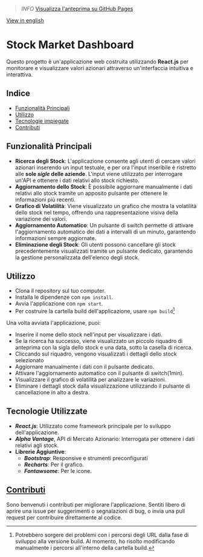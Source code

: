 > _INFO_
> [Visualizza l'anteprima su GitHub Pages](https://mikebonwebdev.github.io/nasdaq-react-ghpages)

[View in english](./README.md)
# Stock Market Dashboard

Questo progetto è un'applicazione web costruita utilizzando **React.js** per monitorare e visualizzare valori azionari attraverso un'interfaccia intuitiva e interattiva.

## Indice

- [Funzionalità Principali](LEGGIMI.md#funzionalità-principali)
- [Utilizzo](LEGGIMI.md#utilizzo)
- [Tecnologie impiegate](LEGGIMI.md#tecnologie-utilizzate)
- [Contributi](LEGGIMI.md#contributi)

## Funzionalità Principali


- **Ricerca degli Stock**: L'applicazione consente agli utenti di cercare valori azionari inserendo un input testuale, e per ora l'input inseribile è ristretto alle **sole _sigle_ delle aziende**. L'input viene utilizzato per interrogare un'API e ottenere i dati relativi allo stock richiesto.
- **Aggiornamento dello Stock**: È possibile aggiornare manualmente i dati relativi allo stock tramite un apposito pulsante per ottenere le informazioni più recenti.
- **Grafico di Volatilità**: Viene visualizzato un grafico che mostra la volatilità dello stock nel tempo, offrendo una rappresentazione visiva della variazione dei valori.
- **Aggiornamento Automatico**: Un pulsante di switch permette di attivare l'aggiornamento automatico dei dati a intervalli di un minuto, garantendo informazioni sempre aggiornate.
- **Eliminazione degli Stock**: Gli utenti possono cancellare gli stock precedentemente visualizzati tramite un pulsante dedicato, garantendo la gestione personalizzata dell'elenco degli stock.

## Utilizzo

- Clona il repository sul tuo computer.
- Installa le dipendenze con `npm install`.
- Avvia l'applicazione con `npm start`.
- Per costruire la cartella build dell'applicazione, usare `npm build`[^1]


Una volta avviata l'applicazione, puoi:

- Inserire il nome dello stock nell'input per visualizzare i dati.
- Se la ricerca ha successo, viene visualizzato un piccolo riquadro di anteprima con la sigla dello stock e una data, sotto la casella di ricerca.
- Cliccando sul riquadro, vengono visualizzati i dettagli dello stock selezionato
- Aggiornare manualmente i dati con il pulsante dedicato.
- Attivare l'aggiornamento automatico con il pulsante di switch(1min).
- Visualizzare il grafico di volatilità per analizzare le variazioni.
- Eliminare i dettagli stock dalla visualizzazione utilizzando il pulsante di cancellazione in alto a destra.

## Tecnologie Utilizzate
- ***React.js***: Utilizzato come framework principale per lo sviluppo dell'applicazione.
- ***Alpha Vantage***, API di Mercato Azionario: Interrogata per ottenere i dati relativi agli stock.
- **Librerie Aggiuntive**: 
  - ***Bootstrap***: Responsive e strumenti preconfigurati
  - ***Recharts***: Per il grafico.
  - ***Fontawsome***: Per le icone.

## [Contributi](LEGGIMI.md#contributi)
Sono benvenuti i contributi per migliorare l'applicazione. Sentiti libero di aprire una issue per suggerimenti o segnalazioni di bug, o invia una pull request per contribuire direttamente al codice.

[^1]: Potrebbero sorgere dei problemi con i percorsi degli URL dalla fase di sviluppo alla versione build. Al momento, ho risolto modificando manualmente i percorsi all'interno della cartella build.